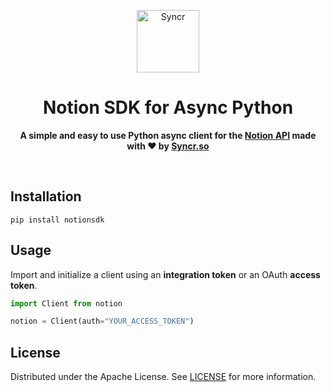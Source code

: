 <p align="center">
    <p align="center">
        <a href="https://syncr.so?utm_source=github&utm_medium=logo" target="_blank">
        <img src="https://user-images.githubusercontent.com/37115765/122721304-ca788c00-d270-11eb-8059-67f8ca53450c.png" alt="Syncr" height="100">
        </a>
    </p>
    <div align="center">
        <h1>Notion SDK for Async Python</h1>
        <p>
            <b>A simple and easy to use Python async client for the 
            <a href="https://developers.notion.com">Notion API</a> 
            made with ❤️ by <a href="https://syncr.so">Syncr.so</a></b>
        </p>
        <br>
    </div>
</p>

## Installation

```
pip install notionsdk
```

## Usage

Import and initialize a client using an **integration token** or an OAuth **access token**.

```python
import Client from notion

notion = Client(auth="YOUR_ACCESS_TOKEN")
```

## License

Distributed under the Apache License. See [LICENSE](LICENSE) for more information.
